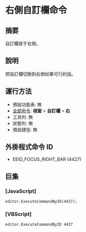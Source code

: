 # 右側自訂欄命令

## 摘要

自訂欄居于右側。

## 說明

把自訂欄切換到右側如果可行的話。

## 運行方法

- 預設功能表: 無
- [全部命令](../tools/all_commands): **視窗**
\> **自訂欄** \> **右**
- 工具列: 無
- 狀態列: 無
- 預設捷徑: 無

## 外掛程式命令 ID

- EEID\_FOCUS\_RIGHT\_BAR (4427)

## 巨集

### \[JavaScript\]

```
editor.ExecuteCommandByID(4427);
```

### \[VBScript\]

```
editor.ExecuteCommandByID 4427
```
